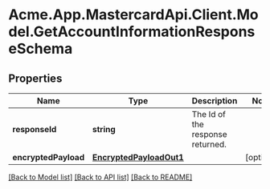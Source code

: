 # Acme.App.MastercardApi.Client.Model.GetAccountInformationResponseSchema

## Properties

Name | Type | Description | Notes
------------ | ------------- | ------------- | -------------
**responseId** | **string** | The Id of the response returned. | 
**encryptedPayload** | [**EncryptedPayloadOut1**](EncryptedPayloadOut1.md) |  | [optional] 

[[Back to Model list]](../README.md#documentation-for-models) [[Back to API list]](../README.md#documentation-for-api-endpoints) [[Back to README]](../README.md)

